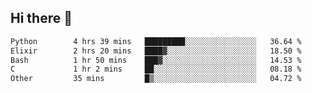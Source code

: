 ## Hi there 👋

<!--
**whirlun/whirlun** is a ✨ _special_ ✨ repository because its `README.md` (this file) appears on your GitHub profile.

Here are some ideas to get you started:

- 🔭 I’m currently working on ...
- 🌱 I’m currently learning ...
- 👯 I’m looking to collaborate on ...
- 🤔 I’m looking for help with ...
- 💬 Ask me about ...
- 📫 How to reach me: ...
- 😄 Pronouns: ...
- ⚡ Fun fact: ...
-->
<!--START_SECTION:waka-->

```txt
Python        4 hrs 39 mins   █████████░░░░░░░░░░░░░░░░   36.64 %
Elixir        2 hrs 20 mins   ████▓░░░░░░░░░░░░░░░░░░░░   18.50 %
Bash          1 hr 50 mins    ███▓░░░░░░░░░░░░░░░░░░░░░   14.53 %
C             1 hr 2 mins     ██░░░░░░░░░░░░░░░░░░░░░░░   08.18 %
Other         35 mins         █▒░░░░░░░░░░░░░░░░░░░░░░░   04.72 %
```

<!--END_SECTION:waka-->
